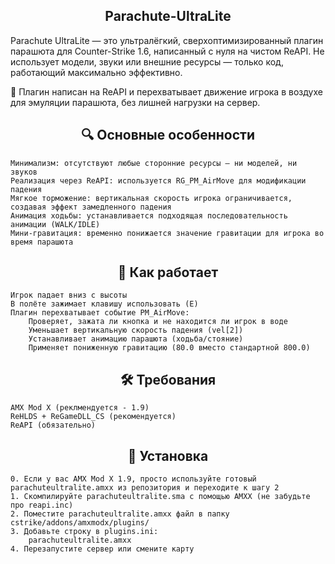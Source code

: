 <h2 align="center">Parachute-UltraLite</h2>
Parachute UltraLite — это ультралёгкий, сверхоптимизированный плагин парашюта для Counter-Strike 1.6, написанный с нуля на чистом ReAPI. Не использует модели, звуки или внешние ресурсы — только код, работающий максимально эффективно.

🚀 Плагин написан на ReAPI и перехватывает движение игрока в воздухе для эмуляции парашюта, без лишней нагрузки на сервер.

<h2 align="center">🔍 Основные особенности</h2>

    Минимализм: отсутствуют любые сторонние ресурсы — ни моделей, ни звуков
    Реализация через ReAPI: используется RG_PM_AirMove для модификации падения
    Мягкое торможение: вертикальная скорость игрока ограничивается, создавая эффект замедленного падения
    Анимация ходьбы: устанавливается подходящая последовательность анимации (WALK/IDLE)
    Мини-гравитация: временно понижается значение гравитации для игрока во время парашюта


<h2 align="center">🧠 Как работает</h2>

    Игрок падает вниз с высоты
    В полёте зажимает клавишу использовать (E)
    Плагин перехватывает событие PM_AirMove:
        Проверяет, зажата ли кнопка и не находится ли игрок в воде
        Уменьшает вертикальную скорость падения (vel[2])
        Устанавливает анимацию парашюта (ходьба/стояние)
        Применяет пониженную гравитацию (80.0 вместо стандартной 800.0)

<h2 align="center">🛠️ Требования</h2>

    AMX Mod X (реклмендуется - 1.9)
    ReHLDS + ReGameDLL_CS (рекомендуется)
    ReAPI (обязательно)

<h2 align="center">🔧 Установка</h2>

    0. Если у вас AMX Mod X 1.9, просто используйте готовый parachuteultralite.amxx из репозитория и переходите к шагу 2
    1. Скомпилируйте parachuteultralite.sma с помощью AMXX (не забудьте про reapi.inc)
    2. Поместите parachuteultralite.amxx файл в папку cstrike/addons/amxmodx/plugins/
    3. Добавьте строку в plugins.ini:
        parachuteultralite.amxx
    4. Перезапустите сервер или смените карту
